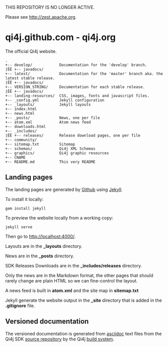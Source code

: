 THIS REPOSITORY IS NO LONGER ACTIVE.

Please see http://zest.apache.org.


# qi4j.github.com - qi4j.org

The official Qi4j website.

    .
    +-- develop/            Documentation for the 'develop' branch.
    |ÊÊ +-- javadocs/
    +-- latest/             Documentation for the 'master' branch aka. the latest stable release.
    |ÊÊ +-- javadocs/
    +-- VERSION_STRING/     Documentation for each stable release.
    |ÊÊ +-- javadocs/
    +-- landing-resources/  CSS, images, fonts and javascript files.
    +-- _config.yml         Jekyll configuration
    +-- _layouts/           Jekyll layouts
    +-- index.html
    +-- news.html
    +-- _posts/             News, one per file
    +-- atom.xml            Atom news feed
    +-- downloads.html
    +-- _includes/
    |ÊÊ +-- releases/       Release download pages, one per file
    +-- community/
    +-- sitemap.txt         Sitemap
    +-- schemas/            Qi4j XML Schemas
    +-- graphics/           Qi4j graphic resources
    +-- CNAME
    +-- README.md           This very README



## Landing pages

The landing pages are generated by
[Github](https://help.github.com/articles/using-jekyll-with-pages)
using [Jekyll](http://jekyllrb.com/).

To install it locally:

    gem install jekyll

To preview the website locally from a working copy:

    jekyll serve

Then go to [http://localhost:4000/](http://localhost:4000/).

Layouts are in the **_layouts** directory.

News are in the **_posts** directory.

SDK Releases Downloads are in the **_includes/releases** directory.

Only the news are in the Markdown format, the other pages that should rarely
change are plain HTML so we can fine-control the layout.

A news feed is built in **atom.xml** and the site map in **sitemap.txt**

Jekyll generate the website output in the **_site** directory that is added
in the **.gitignore** file.

## Versioned documentation

The versioned documentation is generated from
[asciidoc](http://www.methods.co.nz/asciidoc) text files from the Qi4j SDK
[source repository](http://qi4j.org/community/codebase.html) by the Qi4j
[build system](http://qi4j.org/latest/build-system.html).
